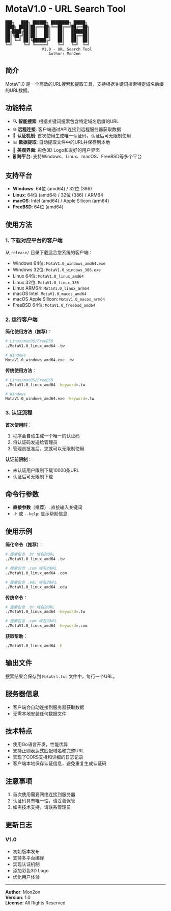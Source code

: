 # MotaV1.0 - URL Search Tool

```
███╗   ███╗ ██████╗ ████████╗ █████╗
████╗ ████║██╔═══██╗╚══██╔══╝██╔══██╗
██╔████╔██║██║   ██║   ██║   ███████║
██║╚██╔╝██║██║   ██║   ██║   ██╔══██║
██║ ╚═╝ ██║╚██████╔╝   ██║   ██║  ██║
╚═╝     ╚═╝ ╚═════╝    ╚═╝   ╚═╝  ╚═╝
                V1.0 - URL Search Tool
                   Author: Mon2on
```

## 简介

MotaV1.0 是一个高效的URL搜索和提取工具，支持根据关键词搜索特定域名后缀的URL数据。

## 功能特点

- 🔍 **智能搜索**: 根据关键词搜索包含特定域名后缀的URL
- 🌐 **远程连接**: 客户端通过API连接到远程服务器获取数据
- 🔐 **认证机制**: 首次使用生成唯一认证码，认证后可无限制使用
- 📊 **数据提取**: 自动提取文件中的URL并保存到本地
- 🎨 **美观界面**: 彩色3D Logo和友好的用户界面
- 🖥️ **跨平台**: 支持Windows、Linux、macOS、FreeBSD等多个平台

## 支持平台

- **Windows**: 64位 (amd64) / 32位 (386)
- **Linux**: 64位 (amd64) / 32位 (386) / ARM64
- **macOS**: Intel (amd64) / Apple Silicon (arm64)
- **FreeBSD**: 64位 (amd64)

## 使用方法

### 1. 下载对应平台的客户端

从 `release/` 目录下载适合您系统的客户端：

- Windows 64位: `MotaV1.0_windows_amd64.exe`
- Windows 32位: `MotaV1.0_windows_386.exe`
- Linux 64位: `MotaV1.0_linux_amd64`
- Linux 32位: `MotaV1.0_linux_386`
- Linux ARM64: `MotaV1.0_linux_arm64`
- macOS Intel: `MotaV1.0_macos_amd64`
- macOS Apple Silicon: `MotaV1.0_macos_arm64`
- FreeBSD 64位: `MotaV1.0_freebsd_amd64`

### 2. 运行客户端

**简化使用方法（推荐）**：
```bash
# Linux/macOS/FreeBSD
./MotaV1.0_linux_amd64 .tw

# Windows
MotaV1.0_windows_amd64.exe .tw
```

**传统使用方法**：
```bash
# Linux/macOS/FreeBSD
./MotaV1.0_linux_amd64 -keyword=.tw

# Windows
MotaV1.0_windows_amd64.exe -keyword=.tw
```

### 3. 认证流程

**首次使用时**：
1. 程序会自动生成一个唯一的认证码
2. 将认证码发送给管理员
3. 管理员批准后，您就可以无限制使用

**认证前限制**：
- 未认证用户限制下载10000条URL
- 认证后可无限制下载

## 命令行参数

- **直接参数**（推荐）: 直接输入关键词
- `-h` 或 `--help`: 显示帮助信息

## 使用示例

**简化命令（推荐）**：
```bash
# 搜索包含 .br 域名的URL
./MotaV1.0_linux_amd64 .tw

# 搜索包含 .com 域名的URL
./MotaV1.0_linux_amd64 .com

# 搜索包含 .edu 域名的URL
./MotaV1.0_linux_amd64 .edu
```

**传统命令**：
```bash
# 搜索包含 .br 域名的URL
./MotaV1.0_linux_amd64 -keyword=.tw

# 搜索包含 .com 域名的URL
./MotaV1.0_linux_amd64 -keyword=.com
```

**获取帮助**：
```bash
./MotaV1.0_linux_amd64 -h
```

## 输出文件

搜索结果会保存到 `MotaUrl.txt` 文件中，每行一个URL。

## 服务器信息

- 客户端会自动连接到服务器获取数据
- 无需本地安装任何数据文件

## 技术特点

- 使用Go语言开发，性能优异
- 支持正则表达式匹配域名和完整URL
- 实现了CORS支持和详细的日志记录
- 客户端本地保存认证信息，避免重复生成认证码

## 注意事项

1. 首次使用需要网络连接到服务器
2. 认证码具有唯一性，请妥善保管
3. 如需技术支持，请联系管理员

## 更新日志

### V1.0
- 初始版本发布
- 支持多平台编译
- 实现认证机制
- 添加彩色3D Logo
- 优化用户体验

---

**Author**: Mon2on  
**Version**: 1.0  
**License**: All Rights Reserved 